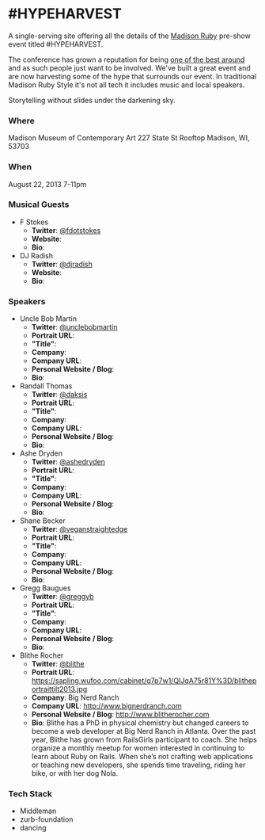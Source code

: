 # #HYPEHARVEST

A single-serving site offering all the details of the [Madison Ruby](http://madisonruby.org) pre-show event titled #HYPEHARVEST.

The conference has grown a reputation for being [one of the best around](https://twitter.com/steveklabnik/status/361624150286155777) and as such people just want to be involved. We've built a great event and are now harvesting some of the hype that surrounds our event. In traditional Madison Ruby Style it's not all tech it includes music and local speakers.

Storytelling without slides under the darkening sky.

### Where

  Madison Museum of Contemporary Art
  227 State St
  Rooftop
  Madison, WI, 53703

### When

August 22, 2013 7-11pm

### Musical Guests

- F Stokes
  - **Twitter**: [@fdotstokes](https://twitter.com/fdotstokes)
  - **Website**: 
  - **Bio**:  
- DJ Radish
  - **Twitter**: [@djradish](https://twitter.com/djradish)
  - **Website**: 
  - **Bio**: 

### Speakers

- Uncle Bob Martin
  - **Twitter**: [@unclebobmartin](https://twitter.com/unclebobmartin)
  - **Portrait URL**: 
  - **"Title"**: 
  - **Company**: 
  - **Company URL**:
  - **Personal Website / Blog**:
  - **Bio**: 
- Randall Thomas
  - **Twitter**: [@daksis](https://twitter.com/daksis)
  - **Portrait URL**: 
  - **"Title"**: 
  - **Company**: 
  - **Company URL**:
  - **Personal Website / Blog**:
  - **Bio**: 
- Ashe Dryden
  - **Twitter**: [@ashedryden](https://twitter.com/ashedryden)
  - **Portrait URL**: 
  - **"Title"**: 
  - **Company**: 
  - **Company URL**:
  - **Personal Website / Blog**:
  - **Bio**: 
- Shane Becker
  - **Twitter**: [@veganstraightedge](https://twitter.com/veganstraightedge)
  - **Portrait URL**: 
  - **"Title"**: 
  - **Company**: 
  - **Company URL**:
  - **Personal Website / Blog**:
  - **Bio**: 
- Gregg Baugues
  - **Twitter**: [@greggyb](https://twitter.com/greggyb)
  - **Portrait URL**: 
  - **"Title"**: 
  - **Company**: 
  - **Company URL**:
  - **Personal Website / Blog**:
  - **Bio**: 
- Blithe Rocher
  - **Twitter**: [@blithe](https://twitter.com/blithe)
  - **Portrait URL**: https://sapling.wufoo.com/cabinet/q7p7w1/QIJqA75r81Y%3D/blitheportraittilt2013.jpg
  - **Company**: Big Nerd Ranch
  - **Company URL**: http://www.bignerdranch.com
  - **Personal Website / Blog**: http://www.blitherocher.com
  - **Bio**: Blithe has a PhD in physical chemistry but changed careers to become a web developer at Big Nerd Ranch in Atlanta. Over the past year, Blithe has grown from RailsGirls participant to coach. She helps organize a monthly meetup for women interested in continuing to learn about Ruby on Rails. When she’s not crafting web applications or teaching new developers, she spends time traveling, riding her bike, or with her dog Nola.

### Tech Stack

- Middleman
- zurb-foundation
- dancing
